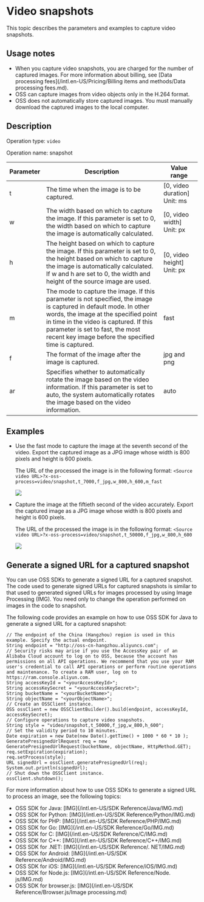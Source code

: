 # Video snapshots

This topic describes the parameters and examples to capture video snapshots.

## Usage notes

-   When you capture video snapshots, you are charged for the number of captured images. For more information about billing, see [Data processing fees](/intl.en-US/Pricing/Billing items and methods/Data processing fees.md).
-   OSS can capture images from video objects only in the H.264 format.
-   OSS does not automatically store captured images. You must manually download the captured images to the local computer.

## Description

Operation type: `video`

Operation name: snapshot

|Parameter|Description|Value range|
|---------|-----------|-----------|
|t|The time when the image is to be captured.|\[0, video duration\] Unit: ms |
|w|The width based on which to capture the image. If this parameter is set to 0, the width based on which to capture the image is automatically calculated.|\[0, video width\] Unit: px |
|h|The height based on which to capture the image. If this parameter is set to 0, the height based on which to capture the image is automatically calculated. If w and h are set to 0, the width and height of the source image are used.|\[0, video height\] Unit: px |
|m|The mode to capture the image. If this parameter is not specified, the image is captured in default mode. In other words, the image at the specified point in time in the video is captured. If this parameter is set to fast, the most recent key image before the specified time is captured.|fast|
|f|The format of the image after the image is captured.|jpg and png|
|ar|Specifies whether to automatically rotate the image based on the video information. If this parameter is set to auto, the system automatically rotates the image based on the video information.|auto|

## Examples

-   Use the fast mode to capture the image at the seventh second of the video. Export the captured image as a JPG image whose width is 800 pixels and height is 600 pixels.

    The URL of the processed the image is in the following format: `<Source video URL>?x-oss-process=video/snapshot,t_7000,f_jpg,w_800,h_600,m_fast`

    ![](https://static-aliyun-doc.oss-accelerate.aliyuncs.com/assets/img/en-US/8956348951/p2927.jpg)

-   Capture the image at the fiftieth second of the video accurately. Export the captured image as a JPG image whose width is 800 pixels and height is 600 pixels.

    The URL of the processed the image is in the following format: `<Source video URL>?x-oss-process=video/snapshot,t_50000,f_jpg,w_800,h_600`

    ![](https://static-aliyun-doc.oss-accelerate.aliyuncs.com/assets/img/en-US/8956348951/p2928.jpg)


## Generate a signed URL for a captured snapshot

You can use OSS SDKs to generate a signed URL for a captured snapshot. The code used to generate signed URLs for captured snapshots is similar to that used to generated signed URLs for images processed by using Image Processing \(IMG\). You need only to change the operation performed on images in the code to snapshot.

The following code provides an example on how to use OSS SDK for Java to generate a signed URL for a captured snapshot:

```
// The endpoint of the China (Hangzhou) region is used in this example. Specify the actual endpoint.
String endpoint = "http://oss-cn-hangzhou.aliyuncs.com";
// Security risks may arise if you use the AccessKey pair of an Alibaba Cloud account to log on to OSS, because the account has permissions on all API operations. We recommend that you use your RAM user's credential to call API operations or perform routine operations and maintenance. To create a RAM user, log on to https://ram.console.aliyun.com.
String accessKeyId = "<yourAccessKeyId>";
String accessKeySecret = "<yourAccessKeySecret>";
String bucketName = "<yourBucketName>";
String objectName = "<yourObjectName>";
// Create an OSSClient instance.
OSS ossClient = new OSSClientBuilder().build(endpoint, accessKeyId, accessKeySecret);
// Configure operations to capture video snapshots.
String style = "video/snapshot,t_50000,f_jpg,w_800,h_600";
// Set the validity period to 10 minutes.
Date expiration = new Date(new Date().getTime() + 1000 * 60 * 10 );
GeneratePresignedUrlRequest req = new GeneratePresignedUrlRequest(bucketName, objectName, HttpMethod.GET);
req.setExpiration(expiration);
req.setProcess(style);
URL signedUrl = ossClient.generatePresignedUrl(req);
System.out.println(signedUrl);
// Shut down the OSSClient instance.
ossClient.shutdown();
```

For more information about how to use OSS SDKs to generate a signed URL to process an image, see the following topics:

-   OSS SDK for Java: [IMG](/intl.en-US/SDK Reference/Java/IMG.md)
-   OSS SDK for Python: [IMG](/intl.en-US/SDK Reference/Python/IMG.md)
-   OSS SDK for PHP: [IMG](/intl.en-US/SDK Reference/PHP/IMG.md)
-   OSS SDK for Go: [IMG](/intl.en-US/SDK Reference/Go/IMG.md)
-   OSS SDK for C: [IMG](/intl.en-US/SDK Reference/C/IMG.md)
-   OSS SDK for C++: [IMG](/intl.en-US/SDK Reference/C++/IMG.md)
-   OSS SDK for .NET: [IMG](/intl.en-US/SDK Reference/. NET/IMG.md)
-   OSS SDK for Android: [IMG](/intl.en-US/SDK Reference/Android/IMG.md)
-   OSS SDK for iOS: [IMG](/intl.en-US/SDK Reference/iOS/IMG.md)
-   OSS SDK for Node.js: [IMG](/intl.en-US/SDK Reference/Node. js/IMG.md)
-   OSS SDK for browser.js: [IMG](/intl.en-US/SDK Reference/Browser.js/Image processing.md)


